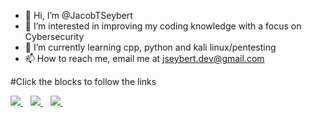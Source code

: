 - 👋 Hi, I’m @JacobTSeybert
- 👀 I’m interested in improving my coding knowledge with a focus on Cybersecurity
- 🌱 I’m currently learning cpp, python and kali linux/pentesting
- 📫 How to reach me, email me at jseybert.dev@gmail.com

 #Click the blocks to follow the links 
 
<a href="https://www.linkedin.com/in/jacob-seybert-151314159/">
    <img src="https://img.shields.io/badge/linkedin-%230077B5.svg?&style=for-the-badge&logo=linkedin&logoColor=white" />
  </a>&nbsp;&nbsp;
<a href="https://twitter.com/JacobCybert/">
    <img src="https://img.shields.io/badge/Twitter-1DA1F2?style=for-the-badge&logo=twitter&logoColor=white" />
    </a>&nbsp;&nbsp;
  <a href="https://www.instagram.com/seybertj/">
    <img src="https://img.shields.io/badge/instagram-%23E4405F.svg?&style=for-the-badge&logo=instagram&logoColor=white" />        
  </a>&nbsp;&nbsp;

